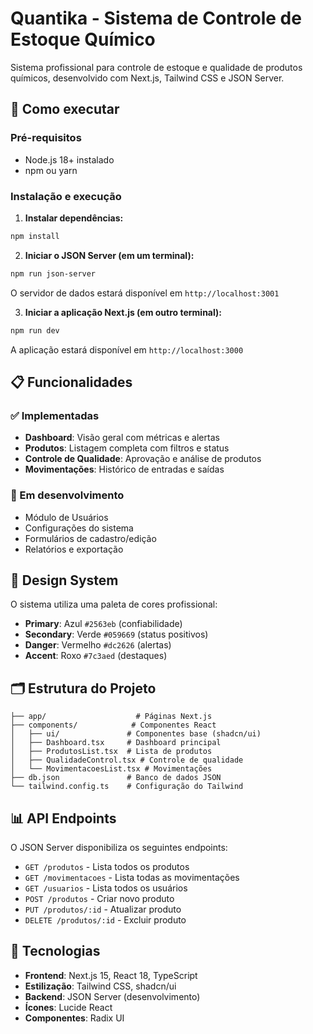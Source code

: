# Quantika - Sistema de Controle de Estoque Químico

Sistema profissional para controle de estoque e qualidade de produtos químicos, desenvolvido com Next.js, Tailwind CSS e JSON Server.

## 🚀 Como executar

### Pré-requisitos
- Node.js 18+ instalado
- npm ou yarn

### Instalação e execução

1. **Instalar dependências:**
```bash
npm install
```

2. **Iniciar o JSON Server (em um terminal):**
```bash
npm run json-server
```
O servidor de dados estará disponível em `http://localhost:3001`

3. **Iniciar a aplicação Next.js (em outro terminal):**
```bash
npm run dev
```
A aplicação estará disponível em `http://localhost:3000`

## 📋 Funcionalidades

### ✅ Implementadas
- **Dashboard**: Visão geral com métricas e alertas
- **Produtos**: Listagem completa com filtros e status
- **Controle de Qualidade**: Aprovação e análise de produtos
- **Movimentações**: Histórico de entradas e saídas

### 🔄 Em desenvolvimento
- Módulo de Usuários
- Configurações do sistema
- Formulários de cadastro/edição
- Relatórios e exportação

## 🎨 Design System

O sistema utiliza uma paleta de cores profissional:
- **Primary**: Azul `#2563eb` (confiabilidade)
- **Secondary**: Verde `#059669` (status positivos)
- **Danger**: Vermelho `#dc2626` (alertas)
- **Accent**: Roxo `#7c3aed` (destaques)

## 🗂️ Estrutura do Projeto

```
├── app/                    # Páginas Next.js
├── components/            # Componentes React
│   ├── ui/               # Componentes base (shadcn/ui)
│   ├── Dashboard.tsx     # Dashboard principal
│   ├── ProdutosList.tsx  # Lista de produtos
│   ├── QualidadeControl.tsx # Controle de qualidade
│   └── MovimentacoesList.tsx # Movimentações
├── db.json               # Banco de dados JSON
└── tailwind.config.ts    # Configuração do Tailwind
```

## 📊 API Endpoints

O JSON Server disponibiliza os seguintes endpoints:

- `GET /produtos` - Lista todos os produtos
- `GET /movimentacoes` - Lista todas as movimentações  
- `GET /usuarios` - Lista todos os usuários
- `POST /produtos` - Criar novo produto
- `PUT /produtos/:id` - Atualizar produto
- `DELETE /produtos/:id` - Excluir produto

## 🔧 Tecnologias

- **Frontend**: Next.js 15, React 18, TypeScript
- **Estilização**: Tailwind CSS, shadcn/ui
- **Backend**: JSON Server (desenvolvimento)
- **Ícones**: Lucide React
- **Componentes**: Radix UI